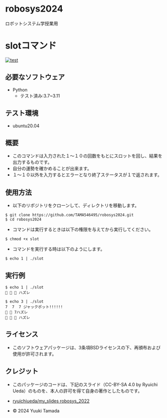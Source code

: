 # robosys2024
ロボットシステム学授業用

# slotコマンド
[![test](https://github.com/TAMA546495/robosys2024/actions/workflows/test.yml/badge.svg)](https://github.com/TAMA546495/robosys2024/actions/workflows/test.yml)

## 必要なソフトウェア
- Python
  - テスト済み:3.7~3.11

## テスト環境
- ubuntu20.04

## 概要

- このコマンドは入力された１～１０の回数をもとにスロットを回し、結果を出力するものです。
- 自分の運勢を確かめることが出来ます。
- １～１０以外を入力するとエラーとなり終了ステータスが１で返されます。

## 使用方法

- 以下のリポジトリをクローンして、ディレクトリを移動します。
```
$ git clone https://github.com/TAMA546495/robosys2024.git
$ cd robosys2024
```

- コマンドは実行するときは以下の権限を与えてから実行してください。
```
$ chmod +x slot
```

- コマンドを実行する時は以下のようにします。
```
$ echo 1 | ./slot
```

## 実行例
```
$ echo 1 | ./slot
🍒 🍋 💎 ハズレ
```

```
$ echo 3 | ./slot
7  7  7 ジャックポット!!!!!!
🍒 🍊 7ハズレ
🍒 💎 🍋 ハズレ
```


## ライセンス
- このソフトウェアパッケージは、3条項BSDライセンスの下、再頒布および使用が許可されます。


## クレジット

- このパッケージのコードは、下記のスライド（CC-BY-SA 4.0 by Ryuichi Ueda）のものを、本人の許可を得て自身の著作としたものです。
- [ryuichiueda/my_slides robosys_2022](https://github.com/ryuichiueda/slides_marp/tree/169907a7645812969a347a91caed6246febd6bf1/robosys2024)

- © 2024 Yuuki Tamada

 
